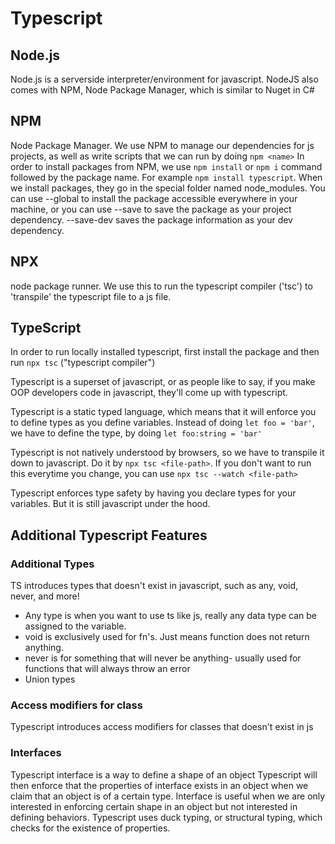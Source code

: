 # Typescript

## Node.js
Node.js is a serverside interpreter/environment for javascript. NodeJS also comes with NPM, Node Package Manager, which is similar to Nuget in C#

## NPM
Node Package Manager. We use NPM to manage our dependencies for js projects, as well as write scripts that we can run by doing `npm <name>`
In order to install packages from NPM, we use `npm install` or `npm i` command followed by the package name. For example `npm install typescript`.
When we install packages, they go in the special folder named node_modules.
You can use --global to install the package accessible everywhere in your machine, or you can use --save to save the package as your project dependency. --save-dev saves the package information as your dev dependency. 

## NPX
node package runner. We use this to run the typescript compiler ('tsc') to 'transpile' the typescript file to a js file.

## TypeScript
In order to run locally installed typescript, first install the package and then run `npx tsc` ("typescript compiler")

Typescript is a superset of javascript, or as people like to say, if you make OOP developers code in javascript, they'll come up with typescript.

Typescript is a static typed language, which means that it will enforce you to define types as you define variables. Instead of doing `let foo = 'bar'`, we have to define the type, by doing `let foo:string = 'bar'`

Typescript is not natively understood by browsers, so we have to transpile it down to javascript. Do it by `npx tsc <file-path>`. If you don't want to run this everytime you change, you can use `npx tsc --watch <file-path>`

Typescript enforces type safety by having you declare types for your variables. But it is still javascript under the hood.

## Additional Typescript Features
### Additional Types
TS introduces types that doesn't exist in javascript, such as any, void, never, and more!
- Any type is when you want to use ts like js, really any data type can be assigned to the variable.
- void is exclusively used for fn's. Just means function does not return anything.
- never is for something that will never be anything- usually used for functions that will always throw an error
- Union types

### Access modifiers for class
Typescript introduces access modifiers for classes that doesn't exist in js

### Interfaces
Typescript interface is a way to define a shape of an object
Typescript will then enforce that the properties of interface exists in an object when we claim that an object is of a certain type.
Interface is useful when we are only interested in enforcing certain shape in an object but not interested in defining behaviors.
Typescript uses duck typing, or structural typing, which checks for the existence of properties.
